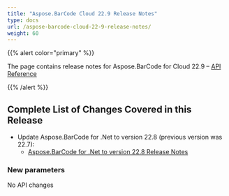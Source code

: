 ```yaml
---
title: "Aspose.BarCode Cloud 22.9 Release Notes"
type: docs
url: /aspose-barcode-cloud-22-9-release-notes/
weight: 60
---
```


{{% alert color="primary" %}}

The page contains release notes for Aspose.BarCode for Cloud 22.9 – [API Reference](https://apireference.aspose.cloud/barcode/)

{{% /alert %}}

## **Complete List of Changes Covered in this Release**

- Update Aspose.BarCode for .Net to version 22.8 (previous version was 22.7):
  - [Aspose.BarCode for .Net to version 22.8 Release Notes](https://docs.aspose.com/barcode/net/aspose-barcode-for-net-22-8-release-notes/)

### **New parameters**

No API changes
